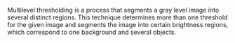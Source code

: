 Multilevel thresholding is a process that segments a gray level image into several distinct regions. This technique determines more than one threshold for the given image and segments the image into certain brightness regions, which correspond to one background and several objects.
